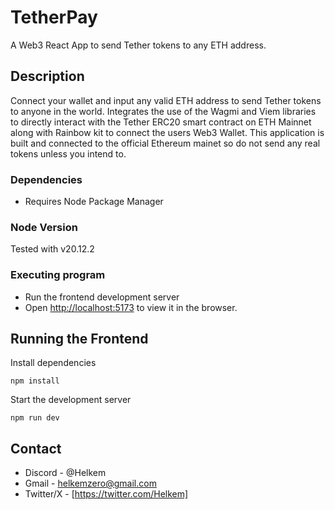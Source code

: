 # TetherPay

A Web3 React App to send Tether tokens to any ETH address.  

## Description
Connect your wallet and input any valid ETH address to send Tether tokens to anyone in the world.
Integrates the use of the Wagmi and Viem libraries to directly interact with the Tether ERC20 smart contract on ETH Mainnet along with Rainbow kit to connect the users Web3 Wallet.
This application is built and connected to the official Ethereum mainet so do not send any real tokens unless you intend to.

### Dependencies
* Requires Node Package Manager

### Node Version
Tested with v20.12.2
  
### Executing program
* Run the frontend development server
* Open [http://localhost:5173](http://localhost:5173) to view it in the browser.

## Running the Frontend 

Install dependencies 
```
npm install
```
Start the development server
```
npm run dev
```
## Contact
* Discord - @Helkem
* Gmail - helkemzero@gmail.com
* Twitter/X - [https://twitter.com/Helkem]
